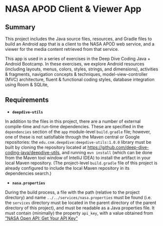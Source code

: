 # NASA APOD Client & Viewer App

## Summary

This project includes the Java source files, resources, and Gradle files to build an Android app that is a client to the NASA APOD web service, and a viewer for the media content retrieved from that service.

This app is used in a series of exercises in the Deep Dive Coding Java + Android Bootcamp. In these exercises, we explore Android resources (including layouts, menus, colors, styles, strings, and dimensions), activities &amp; fragments, navigation concepts &amp; techniques, model-view-controller (MVC) architecture, fluent &amp; functional coding styles, database integration using Room &amp; SQLite, 

## Requirements

* **`deepdive-utils`**

In addition to the files in this project, there are a number of external compile-time and run-time dependencies. These are specified in the `dependencies` section of the `app` module-level `build.gradle` file; however, one of these is not satisfiable through the Maven central or Google repositories: the `edu.cnm.deepdive:deepdive-utils:1.0.0` library must be built by cloning the repository located at <https://github.com/deep-dive-coding-java/deepdive-utils>, and running `mvn install` (which can be done from the Maven tool window of IntelliJ IDEA) to install the artifact in your local Maven repository. (The project-level `build.gradle` file of this project is already configured to include the local Maven repository in its dependencies search.)

* **`nasa.properties`**

During the build process, a file with the path (relative to the project directory) and name `../../services/nasa.properties` must be found (i.e. the `services` directory must be located in the parent directory of the parent directory of this project), and must be readable as a Java properties file. It must contain (minimally) the property `api_key`, with a value obtained from ["NASA Open API: Get Your API Key"](https://api.nasa.gov/index.html#apply-for-an-api-key.)
